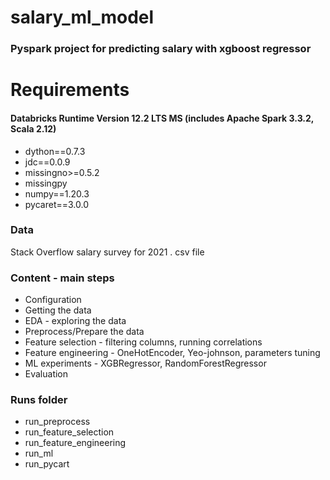 # salary_ml_model
### Pyspark project for predicting salary with xgboost regressor


# Requirements
#### Databricks Runtime Version 12.2 LTS MS (includes Apache Spark 3.3.2, Scala 2.12)  
- dython==0.7.3  
- jdc==0.0.9  
- missingno>=0.5.2  
- missingpy  
- numpy==1.20.3  
- pycaret==3.0.0


### Data

Stack Overflow salary survey for 2021 . csv file

### Content - main steps
- Configuration
- Getting the data
- EDA - exploring the data
- Preprocess/Prepare the data
- Feature selection - filtering columns, running correlations
- Feature engineering - OneHotEncoder, Yeo-johnson, parameters tuning
- ML experiments - XGBRegressor, RandomForestRegressor
- Evaluation

### Runs folder
- run_preprocess
- run_feature_selection
- run_feature_engineering
- run_ml
- run_pycart

